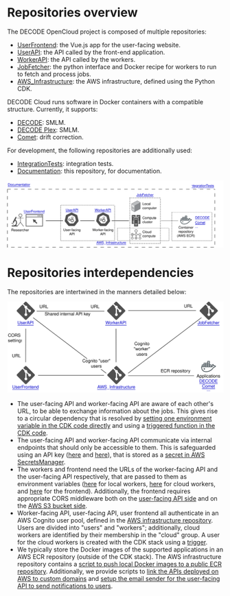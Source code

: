 # Repositories overview
The DECODE OpenCloud project is composed of multiple repositories:
 - [UserFrontend](https://github.com/ries-lab/DECODE_Cloud_UserFrontend): the Vue.js app for the user-facing website.
 - [UserAPI](https://github.com/ries-lab/DECODE_Cloud_UserAPI): the API called by the front-end application.
 - [WorkerAPI](https://github.com/ries-lab/DECODE_Cloud_WorkerAPI): the API called by the workers.
 - [JobFetcher](https://github.com/ries-lab/DECODE_Cloud_JobFetcher): the python interface and Docker recipe for workers to run to fetch and process jobs.
 - [AWS_Infrastructure](https://github.com/ries-lab/DECODE_AWS_Infrastructure): the AWS infrastructure, defined using the Python CDK.

DECODE Cloud runs software in Docker containers with a compatible structure. Currently, it supports:
 - [DECODE](https://github.com/ries-lab/DECODE_Internal/tree/dockerfile_stable): SMLM.
 - [DECODE Plex](https://github.com/ries-lab/DECODE_Internal/tree/future/dockerfile): SMLM.
 - [Comet](https://github.com/ries-lab/Comet): drift correction.

For development, the following repositories are additionally used:
 - [IntegrationTests](https://github.com/ries-lab/DECODE_Cloud_IntegrationTests): integration tests.
 - [Documentation](https://github.com/ries-lab/DECODE_Cloud_Documentation): this repository, for documentation.

![](./graphics/repos_overview.drawio.svg)


# Repositories interdependencies
The repositories are intertwined in the manners detailed below:

![](./graphics/repos_dependencies.drawio.svg)

 - The user-facing API and worker-facing API are aware of each other's URL, to be able to exchange information about the jobs. This gives rise to a circular dependency that is resolved by [setting one environment variable in the CDK code directly](https://github.com/ries-lab/DECODE_AWS_Infrastructure/blob/main/stack/apis/infrastructure.py) and using a [triggered function in the CDK code](https://github.com/ries-lab/DECODE_AWS_Infrastructure/tree/main/stack/apis/runtime/api_trigger).
 - The user-facing API and worker-facing API communicate via internal endpoints that should only be accessible to them. This is safeguarded using an API key ([here](https://github.com/ries-lab/DECODE_Cloud_UserAPI/blob/main/api/dependencies.py) and [here](https://github.com/ries-lab/DECODE_Cloud_WorkerAPI/blob/main/workerfacing_api/dependencies.py)), that is stored as a [secret in AWS SecretsManager](https://github.com/ries-lab/DECODE_AWS_Infrastructure/blob/main/stack/apis/infrastructure.py).
 - The workers and frontend need the URLs of the worker-facing API and the user-facing API respectively, that are passed to them as environment variables ([here](https://github.com/ries-lab/DECODE_Cloud_JobFetcher/blob/main/.env.example) for local workers, [here](https://github.com/ries-lab/DECODE_AWS_Infrastructure/blob/main/stack/worker/infrastructure.py) for cloud workers, and [here](https://github.com/ries-lab/DECODE_Cloud_UserFrontend/blob/main/src/main.js) for the frontend). Additionally, the frontend requires appropriate CORS middleware both on the [user-facing API side](https://github.com/ries-lab/DECODE_Cloud_UserAPI/blob/main/api/main.py) and on the [AWS S3 bucket side](https://github.com/ries-lab/DECODE_AWS_Infrastructure/blob/main/stack/data/infrastructure.py).
 - Worker-facing API, user-facing API, user frontend all authenticate in an AWS Cognito user pool, defined in the [AWS infrastructure repository](https://github.com/ries-lab/DECODE_AWS_Infrastructure/blob/main/stack/apis/infrastructure.py). Users are divided into "users" and "workers"; additionally, cloud workers are identified by their membership in the "cloud" group. A user for the cloud workers is created with the CDK stack using a [trigger](https://github.com/ries-lab/DECODE_AWS_Infrastructure/tree/main/stack/apis/runtime/cognito_worker_user_trigger).
 - We typically store the Docker images of the supported applications in an AWS ECR repository (outside of the CDK stack). The AWS infrastructure repository contains a [script to push local Docker images to a public ECR repository](https://github.com/ries-lab/DECODE_AWS_Infrastructure/blob/main/scripts/push_local_dockerimage.py). Additionally, we provide scripts to [link the APIs deployed on AWS to custom domains](https://github.com/ries-lab/DECODE_AWS_Infrastructure/blob/main/scripts/link_custom_domain.py) and [setup the email sender for the user-facing API to send notifications to users](https://github.com/ries-lab/DECODE_AWS_Infrastructure/blob/main/scripts/link_email_sender.py).
